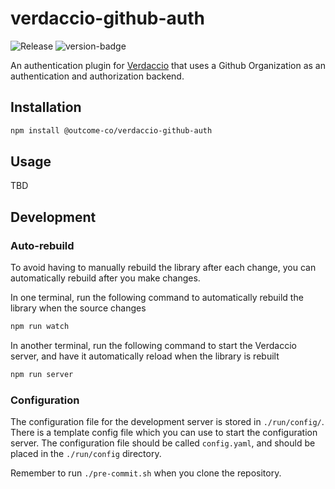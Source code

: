 # verdaccio-github-auth
![Release](https://github.com/outcome-co/verdaccio-github-auth/workflows/Release/badge.svg?branch=v1.1.1) 
![version-badge](https://img.shields.io/badge/version-1.1.2-brightgreen)

An authentication plugin for [Verdaccio](https://verdaccio.org) that uses a Github Organization as an authentication and authorization backend.

## Installation

```sh
npm install @outcome-co/verdaccio-github-auth
```

## Usage

TBD

## Development

### Auto-rebuild
To avoid having to manually rebuild the library after each change, you can automatically rebuild after you make changes.

In one terminal, run the following command to automatically rebuild the library when the source changes
```sh
npm run watch
```

In another terminal, run the following command to start the Verdaccio server, and have it automatically reload when the library is rebuilt
```sh
npm run server
```

### Configuration
The configuration file for the development server is stored in `./run/config/`. There is a template config file which you can use to start the configuration server. The configuration file should be called `config.yaml`, and should be placed in the `./run/config` directory.


Remember to run `./pre-commit.sh` when you clone the repository.

